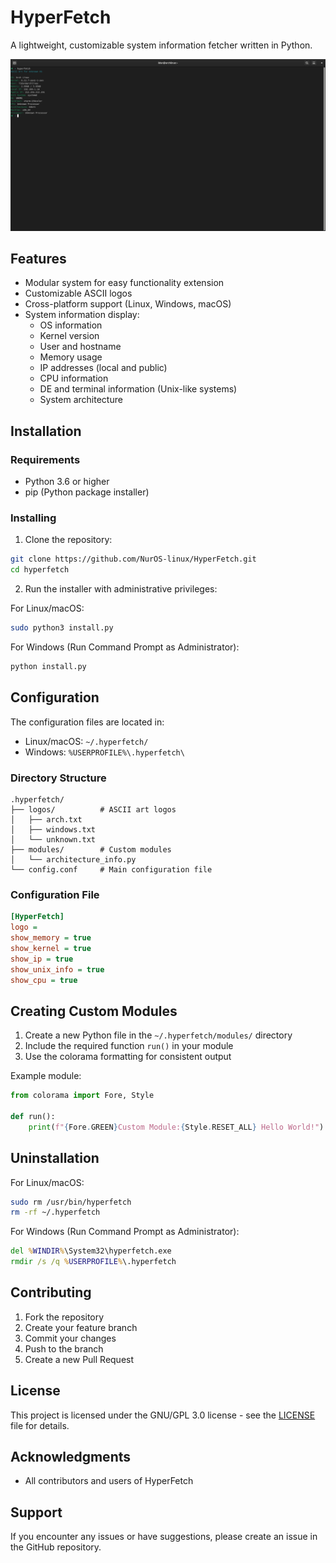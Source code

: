# HyperFetch

A lightweight, customizable system information fetcher written in Python.

![Screenshot](screenshot.png)

## Features

- Modular system for easy functionality extension
- Customizable ASCII logos
- Cross-platform support (Linux, Windows, macOS)
- System information display:
  - OS information
  - Kernel version
  - User and hostname
  - Memory usage
  - IP addresses (local and public)
  - CPU information
  - DE and terminal information (Unix-like systems)
  - System architecture

## Installation

### Requirements
- Python 3.6 or higher
- pip (Python package installer)

### Installing

1. Clone the repository:
```bash
git clone https://github.com/NurOS-linux/HyperFetch.git
cd hyperfetch
```

2. Run the installer with administrative privileges:

For Linux/macOS:
```bash
sudo python3 install.py
```

For Windows (Run Command Prompt as Administrator):
```cmd
python install.py
```

## Configuration

The configuration files are located in:
- Linux/macOS: `~/.hyperfetch/`
- Windows: `%USERPROFILE%\.hyperfetch\`

### Directory Structure
```
.hyperfetch/
├── logos/          # ASCII art logos
│   ├── arch.txt
│   ├── windows.txt
│   └── unknown.txt
├── modules/        # Custom modules
│   └── architecture_info.py
└── config.conf     # Main configuration file
```

### Configuration File
```ini
[HyperFetch]
logo = 
show_memory = true
show_kernel = true
show_ip = true
show_unix_info = true
show_cpu = true
```

## Creating Custom Modules

1. Create a new Python file in the `~/.hyperfetch/modules/` directory
2. Include the required function `run()` in your module
3. Use the colorama formatting for consistent output

Example module:
```python
from colorama import Fore, Style

def run():
    print(f"{Fore.GREEN}Custom Module:{Style.RESET_ALL} Hello World!")
```

## Uninstallation

For Linux/macOS:
```bash
sudo rm /usr/bin/hyperfetch
rm -rf ~/.hyperfetch
```

For Windows (Run Command Prompt as Administrator):
```cmd
del %WINDIR%\System32\hyperfetch.exe
rmdir /s /q %USERPROFILE%\.hyperfetch
```

## Contributing

1. Fork the repository
2. Create your feature branch
3. Commit your changes
4. Push to the branch
5. Create a new Pull Request

## License

This project is licensed under the GNU/GPL 3.0 license - see the [LICENSE](LICENSE) file for details.

## Acknowledgments

- All contributors and users of HyperFetch

## Support

If you encounter any issues or have suggestions, please create an issue in the GitHub repository.
